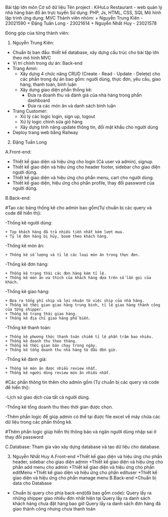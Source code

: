 Bài tập lớn môn Cơ sở dữ liệu
Tên project : KiHuLo Restaurant - web quản lý nhà hàng bán đồ ăn trực tuyến
Sử dụng: PHP, Js, HTML, CSS, SQL
Mô hình lập trình ứng dụng: MVC
Thành viên nhóm:
    + Nguyễn Trung Kiên - 23021590
    + Đặng Tuấn Long - 23021614
    + Nguyễn Nhất Huy - 23021578

Đóng góp của từng thành viên:
1. Nguyễn Trung Kiên:
- Chuẩn bị ban đầu: thiết kế database, xây dựng cấu trúc cho bài tập lớn theo mô hình MVC
- Vị trí chính trong dự án: Back-end
- Trang Amin:
    + Xây dựng 4 chức năng CRUD (Create - Read - Update - Delete) cho các phần trong dự án 
    bao gồm: người dùng, thực đơn, yêu cầu, giao hàng, thanh toán, bình luận
    + Xây dựng giao diện phần thống kê:
        + Đưa ra doanh thu và đánh giá của nhà hàng trong phần dashboard
        + Đưa ra các món ăn và danh sách bình luận
- Trang Customer:
    + Xử lý các logic login, sign up, logout
    + Xử lý logic chỉnh sửa giỏ hàng
    + Xây dựng tính năng update thông tin, đổi mật khẩu cho người dùng
- Deploy trang web bằng Railway

2. Đặng Tuấn Long

A.Front-end:
+ Thiết kế giao diện và hiệu ứng cho login (Cả user và admin), signup.
+ Thiết kế giao diện và hiệu ứng cho header footer, sidebar cho giao diện người dùng.
+ Thiết kế giao diện và hiệu ứng cho phần menu, cart cho người dùng.
+ Thiết kế giao diện, hiệu ứng cho phần profile, thay đổi password của người dùng.
  
B.Back-end:

#Tạo các bảng thống kê cho admin bao gồm(Tự chuẩn bị các query và code để hiển thị):

-Thống kê người dùng: 

    + Top khách hàng đã trả nhiều tiền nhất kèm lượt mua.
    + Tỷ lệ đơn hàng bị hủy, boom theo khách hàng.
    
-Thống kê món ăn:

    + Thống kê số lượng và tỉ lệ các loại món ăn trong thực đơn.
    
-Thống kê đơn hàng:

    + Thống kê trạng thái các đơn hàng kèm tỉ lệ.
    + Thống kê món ăn ưa thích của khách hàng dựa trên số lần gọi của khách.
    
-Thống kê giao hàng:

    + Đưa ra tổng phí ship và lợi nhuận từ việc ship của nhà hàng.
    + Thống kê thời gian giao hàng trung bình, tỉ lệ giao hàng thành công của từng shipper.
    + Thống kê trạng thái giao hàng.
    + Thống kê địa chỉ giao hàng phổ biến.
    
-Thống kê thanh toán:

    + Thống kê phương thức thanh toán chiếm tỉ lệ phần trăm bao nhiêu.
    + Thống kê doanh thu theo tháng.
    + Thống kê thời gian bán chạy trong ngày.
    + Thống kê tổng doanh thu nhà hàng từ đầu đến giờ.
    
-Thống kê đánh giá:

    + Thống kê món ăn được nhiều review nhất.
    + Thống kê người dùng review món ăn nhiều nhất.

#Các phần thông tin thêm cho admin gồm (Tự chuẩn bị các query và code để hiển thị):

-Lịch sử giao dịch của tất cả người dùng.

-Thống kê tổng doanh thu theo thời gian được chọn.

-Thêm phần logic để giúp admin có thể tại được file excel về máy chứa các dữ liệu trong các 
phần thống kê.

#Thêm phần logic giúp hiển thị thông báo và ngăn người dùng nhập sai ở thay đổi password

C.Database:
Tham gia vào xây dựng database và tạo dữ liệu cho database.

3. Nguyễn Nhất Huy
A.Front-end
+Thiết kế giao diện và hiệu ứng cho phần header, sidebar cho giao diện admin
+Thiết kế giao diện và hiệu ứng cho phần add menu cho admin
+Thiết kế giao diện và hiệu ứng cho phần editMenu
+Thiết kế giao diện và hiệu ứng cho phần edituser 
+Thiết kế giao diện và hiệu ứng cho phần manage menu
B.Back-end
+Chuẩn bị data cho Database 
- Chuẩn bị query cho phía back-end(đã bao gồm code):
    Query lấy ra những shipper giao nhiều đơn nhất hiện tại
    Query lấy ra danh sách khách hàng chưa đặt hàng bao giờ
    Query lấy ra danh sách đơn hàng đã giao thành công nhưng chưa thanh toán
